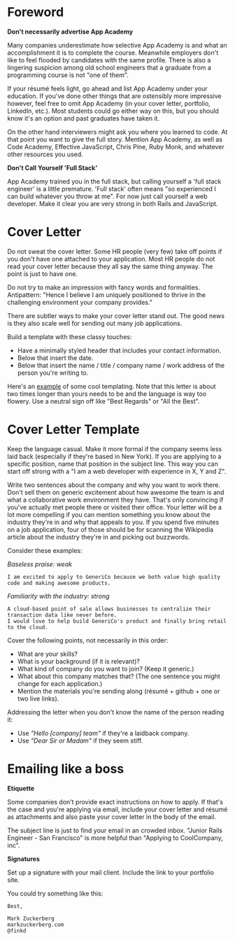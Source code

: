 # Foreword

**Don't necessarily advertise App Academy**

Many companies underestimate how selective App Academy is and what an accomplishment it is to complete the course. Meanwhile employers don't like to feel flooded by candidates with the same profile. There is also a lingering suspicion among old school engineers that a graduate from a programming course is not "one of them".

If your résumé feels light, go ahead and list App Academy under your education. If you've done other things that are ostensibly more impressive however, feel free to omit App Academy (in your cover letter, portfolio, LinkedIn, etc.). Most students could go either way on this, but you should know it's an option and past graduates have taken it.

On the other hand interviewers might ask you where you learned to code. At that point you want to give the full story. Mention App Academy, as well as Code Academy, Effective JavaScript, Chris Pine, Ruby Monk, and whatever other resources you used.

**Don't Call Yourself 'Full Stack'**

App Academy trained you in the full stack, but calling yourself a 'full stack engineer' is a little premature. 'Full stack' often means "so experienced I can build whatever you throw at me". For now just call yourself a web developer. Make it clear you are very strong in both Rails and JavaScript.

# Cover Letter

Do not sweat the cover letter. Some HR people (very few) take off points if you don't have one attached to your application. Most HR people do not read your cover letter because they all say the same thing anyway. The point is just to have one.

Do not try to make an impression with fancy words and formalities. Antipattern: "Hence I believe I am uniquely positioned to thrive in the challenging environment your company provides."

There are subtler ways to make your cover letter stand out. The good news is they also scale well for sending out many job applications.

Build a template with these classy touches:

* Have a minimally styled header that includes your contact information.
* Below that insert the date.
* Below that insert the name / title / company name / work address of the person you're writing to.

Here's an [example][example-cover-letter] of some cool templating. Note that this letter is about two times longer than yours needs to be and the language is way too flowery. Use a neutral sign off like "Best Regards" or "All the Best".

[example-cover-letter]: http://www.eliteresumewriting.com/images/Sales%20Sample%20Cover%20Letter.jpg


# Cover Letter Template

Keep the language casual. Make it more formal if the company seems less laid back (especially if they're based in New York). If you are applying to a specific position, name that position in the subject line. This way you can start off strong with a "I am a web developer with experience in X, Y and Z".

Write two sentences about the company and why you want to work there. Don't sell them on generic excitement about how awesome the team is and what a collaborative work environment they have. That's only convincing if you've actually met people there or visited their office. Your letter will be a lot more compelling if you can mention something you know about the industry they're in and why that appeals to you. If you spend five minutes on a job application, four of those should be for scanning the Wikipedia article about the industry they're in and picking out buzzwords.

Consider these examples:

*Baseless praise: weak*

    I am excited to apply to GeneriCo because we both value high quality code and making awesome products.
    
*Familiarity with the industry: strong*

    A cloud-based point of sale allows businesses to centralize their transaction data like never before.
    I would love to help build GeneriCo's product and finally bring retail to the cloud.

Cover the following points, not necessarily in this order:

* What are your skills?
* What is your background (if it is relevant)?
* What kind of company do you want to join? (Keep it generic.)
* What about this company matches that? (The one sentence you might change for each application.)
* Mention the materials you're sending along (résumé + github + one or two live links).


 Addressing the letter when you don't know the name of the person reading it:
* Use *"Hello [company] team"* if they're a laidback company.
* Use *"Dear Sir or Madam"* if they seem stiff.

# Emailing like a boss

**Etiquette**

Some companies don't provide exact instructions on how to apply. If that's the case and you're applying via email, include your cover letter and résumé as attachments and also paste your cover letter in the body of the email.

The subject line is just to find your email in an crowded inbox. "Junior Rails Engineer - San Francisco" is more helpful than "Applying to CoolCompany, inc".

**Signatures**

Set up a signature with your mail client. Include the link to your portfolio site.

You could try something like this:

    Best,
    
    Mark Zuckerberg
    markzuckerberg.com
    @finkd
